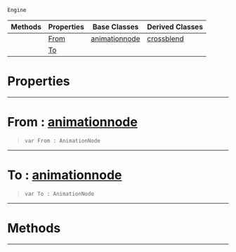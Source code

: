  `Engine`

|Methods|Properties|Base Classes|Derived Classes|
|---|---|---|---|
| |[ From](https://plasmaengine.github.io/PlasmaDocs/Plasma1/C++/code_reference/class_reference/dualblendcrossblend.md#from-plasma-engine-documen)|[animationnode](https://plasmaengine.github.io/PlasmaDocs/Plasma1/C++/code_reference/class_reference/animationnode.md)|[crossblend](https://plasmaengine.github.io/PlasmaDocs/Plasma1/C++/code_reference/class_reference/crossblend.md)|
| |[ To](https://plasmaengine.github.io/PlasmaDocs/Plasma1/C++/code_reference/class_reference/dualblendcrossblend.md#to-plasma-engine-documenta)| | |


 #  Properties


---  
 #  From : [animationnode](https://plasmaengine.github.io/PlasmaDocs/Plasma1/C++/code_reference/class_reference/animationnode.md)

> 
> ``` lang=cpp, name=Lightning
> var From : AnimationNode


---  
 #  To : [animationnode](https://plasmaengine.github.io/PlasmaDocs/Plasma1/C++/code_reference/class_reference/animationnode.md)

> 
> ``` lang=cpp, name=Lightning
> var To : AnimationNode


---  
 #  Methods


---  
 

 